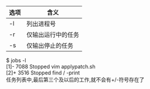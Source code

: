 


选项 | 含义
-- | --
-l | 列出进程号
-r | 仅输出运行中的任务
-s | 仅输出停止的任务

$ jobs -l  
[1]-  7088 Stopped                 vim applypatch.sh  
[2]+  3516 Stopped                 find / -print  
任务列表中,最后第三个及以后的工作,就不会有+/-符号存在了  
